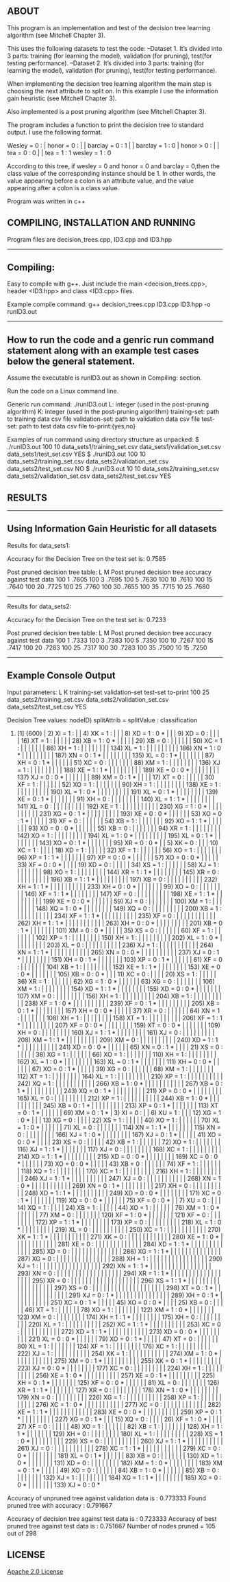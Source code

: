 ﻿## ABOUT
This program is an implementation and test of the decision tree learning algorithm (see Mitchell Chapter 3).  

This uses the following datasets to test the code:
–Dataset  1. It’s  divided  into  3  parts: training  (for  learning  the model), validation  (for  pruning),  test(for testing performance).
–Dataset  2. It’s  divided  into  3  parts: training  (for  learning the  model), validation  (for  pruning),  test(for testing performance).

When implementing the decision tree learning algorithm the main step is choosing the next attribute to split on. In this example I use the information gain heuristic (see Mitchell Chapter 3).

Also implemented is a post pruning algorithm (see Mitchell Chapter 3).

The program includes a function to print the decision tree to standard output.
I use the following format.

Wesley = 0 :
| honor = 0 :
| | barclay = 0 : 1
| | barclay = 1 : 0
| honor > 0 :
| | tea = 0 : 0
| | tea = 1 : 1
wesley = 1 : 0

According to this tree, if wesley = 0 and honor = 0 and barclay = 0,then the class value of the corresponding instance should be 1.  In other words, the value appearing before a colon is an attribute value, and the value appearing after a colon is a class value.

Program was written in c++

## COMPILING, INSTALLATION AND RUNNING
Program files are decision_trees.cpp, ID3.cpp and ID3.hpp

------------------------
Compiling:
------------------------
Easy to compile with g++. Just include the main <decision_trees.cpp>, header <ID3.hpp> and class <ID3.cpp> files.

Example compile command:
g++ decision_trees.cpp ID3.cpp ID3.hpp -o runID3.out

--------------------------------------------------------------------------------------------------------------------
How to run the code and a genric run command statement along with an example test cases below the general statement.
--------------------------------------------------------------------------------------------------------------------
Assume the executable is runID3.out as shown in Compiling: section.

Run the code on a Linux command line.

Generic run command: ./runID3.out <L> <K> <training-set> <validation-set> <test-set> <to-print>
L: integer (used in the post-pruning algorithm)
K: integer (used in the post-pruning algorithm)
training-set: path to training data csv file
validation-set: path to validation data csv file
test-set: path to test data csv file
to-print:{yes,no}

Examples of run command using directory structure as unpacked:
$ ./runID3.out 100 10 data_sets1/training_set.csv data_sets1/validation_set.csv data_sets1/test_set.csv YES
$ ./runID3.out 100 10 data_sets2/training_set.csv data_sets2/validation_set.csv data_sets2/test_set.csv NO
$ ./runID3.out 10 10 data_sets2/training_set.csv data_sets2/validation_set.csv data_sets2/test_set.csv YES

## RESULTS 
-------------------------------------------------
Using Information Gain Heuristic for all datasets
-------------------------------------------------
Results for data_sets1:

Accuracy for the Decision Tree on the test set is: 0.7585 

Post pruned decision tree table:
L
M
Post pruned decision tree accuracy against test data
100
1
.7605
100
3
.7695
100
5
.7630
100
10
.7610
100
15
.7640
100
20
.7725
100
25
.7760
100
30
.7655
100
35
.7715
10
25
.7680

-------------------------------------------------
Results for data_sets2:

Accuracy for the Decision Tree on the test set is: 0.7233 

Post pruned decision tree table:
L
M
Post pruned decision tree accuracy against test data
100
1
.7333
100
3
.7383
100
5
.7350
100
10
.7267
100
15
.7417
100
20
.7283
100
25
.7317
100
30
.7283
100
35
.7500
10
15
.7250

---------------------------------------------------------------------------
Example Console Output
---------------------------------------------------------------------------
Input parameters:
L K training-set validation-set test-set to-print
100 25 data_sets2/training_set.csv data_sets2/validation_set.csv data_sets2/test_set.csv YES

Decision Tree values:
nodeID) splitAttrib = splitValue : classification
1) [1] {600} 
| 2) XI = 1 : 
| | 4) XK = 1 : 
| | | 8) XD = 1 : 0 *
| | | 9) XD = 0 : 
| | | | 16) XT = 1 : 
| | | | | 28) XB = 1 : 0 *
| | | | | 29) XB = 0 : 
| | | | | | 50) XC = 1 : 
| | | | | | | 86) XH = 1 : 
| | | | | | | | 134) XL = 1 : 
| | | | | | | | | 186) XN = 1 : 0 *
| | | | | | | | | 187) XN = 0 : 1 *
| | | | | | | | 135) XL = 0 : 1 *
| | | | | | | 87) XH = 0 : 1 *
| | | | | | 51) XC = 0 : 
| | | | | | | 88) XM = 1 : 
| | | | | | | | 136) XJ = 1 : 
| | | | | | | | | 188) XE = 1 : 1 *
| | | | | | | | | 189) XE = 0 : 0 *
| | | | | | | | 137) XJ = 0 : 0 *
| | | | | | | 89) XM = 0 : 1 *
| | | | 17) XT = 0 : 
| | | | | 30) XF = 1 : 
| | | | | | 52) XO = 1 : 
| | | | | | | 90) XH = 1 : 
| | | | | | | | 138) XE = 1 : 
| | | | | | | | | 190) XL = 1 : 0 *
| | | | | | | | | 191) XL = 0 : 1 *
| | | | | | | | 139) XE = 0 : 1 *
| | | | | | | 91) XH = 0 : 
| | | | | | | | 140) XL = 1 : 1 *
| | | | | | | | 141) XL = 0 : 
| | | | | | | | | 192) XE = 1 : 
| | | | | | | | | | 230) XG = 1 : 0 *
| | | | | | | | | | 231) XG = 0 : 1 *
| | | | | | | | | 193) XE = 0 : 0 *
| | | | | | 53) XO = 0 : 1 *
| | | | | 31) XF = 0 : 
| | | | | | 54) XB = 1 : 
| | | | | | | 92) XO = 1 : 1 *
| | | | | | | 93) XO = 0 : 0 *
| | | | | | 55) XB = 0 : 
| | | | | | | 94) XR = 1 : 
| | | | | | | | 142) XO = 1 : 
| | | | | | | | | 194) XL = 1 : 0 *
| | | | | | | | | 195) XL = 0 : 1 *
| | | | | | | | 143) XO = 0 : 1 *
| | | | | | | 95) XR = 0 : 0 *
| | 5) XK = 0 : 
| | | 10) XC = 1 : 
| | | | 18) XD = 1 : 
| | | | | 32) XF = 1 : 
| | | | | | 56) XO = 1 : 
| | | | | | | 96) XP = 1 : 1 *
| | | | | | | 97) XP = 0 : 0 *
| | | | | | 57) XO = 0 : 0 *
| | | | | 33) XF = 0 : 0 *
| | | | 19) XD = 0 : 
| | | | | 34) XS = 1 : 
| | | | | | 58) XJ = 1 : 
| | | | | | | 98) XO = 1 : 
| | | | | | | | 144) XR = 1 : 1 *
| | | | | | | | 145) XR = 0 : 
| | | | | | | | | 196) XB = 1 : 1 *
| | | | | | | | | 197) XB = 0 : 
| | | | | | | | | | 232) XH = 1 : 1 *
| | | | | | | | | | 233) XH = 0 : 0 *
| | | | | | | 99) XO = 0 : 
| | | | | | | | 146) XF = 1 : 1 *
| | | | | | | | 147) XF = 0 : 
| | | | | | | | | 198) XE = 1 : 1 *
| | | | | | | | | 199) XE = 0 : 0 *
| | | | | | 59) XJ = 0 : 
| | | | | | | 100) XM = 1 : 
| | | | | | | | 148) XQ = 1 : 0 *
| | | | | | | | 149) XQ = 0 : 
| | | | | | | | | 200) XB = 1 : 
| | | | | | | | | | 234) XF = 1 : 1 *
| | | | | | | | | | 235) XF = 0 : 
| | | | | | | | | | | 262) XH = 1 : 1 *
| | | | | | | | | | | 263) XH = 0 : 0 *
| | | | | | | | | 201) XB = 0 : 1 *
| | | | | | | 101) XM = 0 : 0 *
| | | | | 35) XS = 0 : 
| | | | | | 60) XF = 1 : 
| | | | | | | 102) XP = 1 : 
| | | | | | | | 150) XH = 1 : 
| | | | | | | | | 202) XL = 1 : 0 *
| | | | | | | | | 203) XL = 0 : 
| | | | | | | | | | 236) XJ = 1 : 
| | | | | | | | | | | 264) XN = 1 : 1 *
| | | | | | | | | | | 265) XN = 0 : 0 *
| | | | | | | | | | 237) XJ = 0 : 1 *
| | | | | | | | 151) XH = 0 : 1 *
| | | | | | | 103) XP = 0 : 1 *
| | | | | | 61) XF = 0 : 
| | | | | | | 104) XB = 1 : 
| | | | | | | | 152) XE = 1 : 1 *
| | | | | | | | 153) XE = 0 : 0 *
| | | | | | | 105) XB = 0 : 0 *
| | | 11) XC = 0 : 
| | | | 20) XS = 1 : 
| | | | | 36) XR = 1 : 
| | | | | | 62) XG = 1 : 0 *
| | | | | | 63) XG = 0 : 
| | | | | | | 106) XM = 1 : 
| | | | | | | | 154) XD = 1 : 1 *
| | | | | | | | 155) XD = 0 : 0 *
| | | | | | | 107) XM = 0 : 
| | | | | | | | 156) XH = 1 : 
| | | | | | | | | 204) XB = 1 : 
| | | | | | | | | | 238) XF = 1 : 0 *
| | | | | | | | | | 239) XF = 0 : 1 *
| | | | | | | | | 205) XB = 0 : 1 *
| | | | | | | | 157) XH = 0 : 0 *
| | | | | 37) XR = 0 : 
| | | | | | 64) XN = 1 : 
| | | | | | | 108) XH = 1 : 
| | | | | | | | 158) XT = 1 : 
| | | | | | | | | 206) XF = 1 : 1 *
| | | | | | | | | 207) XF = 0 : 0 *
| | | | | | | | 159) XT = 0 : 0 *
| | | | | | | 109) XH = 0 : 
| | | | | | | | 160) XJ = 1 : 1 *
| | | | | | | | 161) XJ = 0 : 
| | | | | | | | | 208) XM = 1 : 1 *
| | | | | | | | | 209) XM = 0 : 
| | | | | | | | | | 240) XD = 1 : 1 *
| | | | | | | | | | 241) XD = 0 : 0 *
| | | | | | 65) XN = 0 : 1 *
| | | | 21) XS = 0 : 
| | | | | 38) XG = 1 : 
| | | | | | 66) XO = 1 : 
| | | | | | | 110) XH = 1 : 
| | | | | | | | 162) XL = 1 : 0 *
| | | | | | | | 163) XL = 0 : 1 *
| | | | | | | 111) XH = 0 : 0 *
| | | | | | 67) XO = 0 : 1 *
| | | | | 39) XG = 0 : 
| | | | | | 68) XM = 1 : 
| | | | | | | 112) XT = 1 : 
| | | | | | | | 164) XL = 1 : 
| | | | | | | | | 210) XP = 1 : 
| | | | | | | | | | 242) XQ = 1 : 
| | | | | | | | | | | 266) XB = 1 : 0 *
| | | | | | | | | | | 267) XB = 0 : 1 *
| | | | | | | | | | 243) XQ = 0 : 1 *
| | | | | | | | | 211) XP = 0 : 0 *
| | | | | | | | 165) XL = 0 : 
| | | | | | | | | 212) XP = 1 : 
| | | | | | | | | | 244) XB = 1 : 0 *
| | | | | | | | | | 245) XB = 0 : 1 *
| | | | | | | | | 213) XP = 0 : 1 *
| | | | | | | 113) XT = 0 : 1 *
| | | | | | 69) XM = 0 : 1 *
| 3) XI = 0 : 
| | 6) XU = 1 : 
| | | 12) XG = 1 : 0 *
| | | 13) XG = 0 : 
| | | | 22) XS = 1 : 
| | | | | 40) XO = 1 : 
| | | | | | 70) XL = 1 : 0 *
| | | | | | 71) XL = 0 : 
| | | | | | | 114) XN = 1 : 1 *
| | | | | | | 115) XN = 0 : 
| | | | | | | | 166) XJ = 1 : 0 *
| | | | | | | | 167) XJ = 0 : 1 *
| | | | | 41) XO = 0 : 0 *
| | | | 23) XS = 0 : 
| | | | | 42) XB = 1 : 
| | | | | | 72) XO = 1 : 
| | | | | | | 116) XJ = 1 : 1 *
| | | | | | | 117) XJ = 0 : 
| | | | | | | | 168) XC = 1 : 
| | | | | | | | | 214) XD = 1 : 1 *
| | | | | | | | | 215) XD = 0 : 0 *
| | | | | | | | 169) XC = 0 : 0 *
| | | | | | 73) XO = 0 : 0 *
| | | | | 43) XB = 0 : 
| | | | | | 74) XF = 1 : 
| | | | | | | 118) XQ = 1 : 
| | | | | | | | 170) XC = 1 : 
| | | | | | | | | 216) XH = 1 : 
| | | | | | | | | | 246) XJ = 1 : 1 *
| | | | | | | | | | 247) XJ = 0 : 
| | | | | | | | | | | 268) XN = 1 : 0 *
| | | | | | | | | | | 269) XN = 0 : 1 *
| | | | | | | | | 217) XH = 0 : 
| | | | | | | | | | 248) XD = 1 : 1 *
| | | | | | | | | | 249) XD = 0 : 0 *
| | | | | | | | 171) XC = 0 : 1 *
| | | | | | | 119) XQ = 0 : 0 *
| | | | | | 75) XF = 0 : 0 *
| | 7) XU = 0 : 
| | | 14) XQ = 1 : 
| | | | 24) XB = 1 : 
| | | | | 44) XO = 1 : 
| | | | | | 76) XM = 1 : 0 *
| | | | | | 77) XM = 0 : 
| | | | | | | 120) XF = 1 : 0 *
| | | | | | | 121) XF = 0 : 
| | | | | | | | 172) XP = 1 : 1 *
| | | | | | | | 173) XP = 0 : 
| | | | | | | | | 218) XL = 1 : 0 *
| | | | | | | | | 219) XL = 0 : 
| | | | | | | | | | 250) XC = 1 : 
| | | | | | | | | | | 270) XK = 1 : 1 *
| | | | | | | | | | | 271) XK = 0 : 
| | | | | | | | | | | | 280) XE = 1 : 0 *
| | | | | | | | | | | | 281) XE = 0 : 
| | | | | | | | | | | | | 284) XD = 1 : 1 *
| | | | | | | | | | | | | 285) XD = 0 : 
| | | | | | | | | | | | | | 286) XG = 1 : 1 *
| | | | | | | | | | | | | | 287) XG = 0 : 
| | | | | | | | | | | | | | | 288) XH = 1 : 
| | | | | | | | | | | | | | | | 290) XJ = 1 : 
| | | | | | | | | | | | | | | | | 292) XN = 1 : 1 *
| | | | | | | | | | | | | | | | | 293) XN = 0 : 
| | | | | | | | | | | | | | | | | | 294) XR = 1 : 1 *
| | | | | | | | | | | | | | | | | | 295) XR = 0 : 
| | | | | | | | | | | | | | | | | | | 296) XS = 1 : 1 *
| | | | | | | | | | | | | | | | | | | 297) XS = 0 : 
| | | | | | | | | | | | | | | | | | | | 298) XT = 0 : 1 *
| | | | | | | | | | | | | | | | 291) XJ = 0 : 1 *
| | | | | | | | | | | | | | | 289) XH = 0 : 1 *
| | | | | | | | | | 251) XC = 0 : 1 *
| | | | | 45) XO = 0 : 0 *
| | | | 25) XB = 0 : 
| | | | | 46) XT = 1 : 
| | | | | | 78) XO = 1 : 
| | | | | | | 122) XM = 1 : 0 *
| | | | | | | 123) XM = 0 : 
| | | | | | | | 174) XH = 1 : 1 *
| | | | | | | | 175) XH = 0 : 
| | | | | | | | | 220) XL = 1 : 
| | | | | | | | | | 252) XC = 1 : 1 *
| | | | | | | | | | 253) XC = 0 : 
| | | | | | | | | | | 272) XD = 1 : 1 *
| | | | | | | | | | | 273) XD = 0 : 0 *
| | | | | | | | | 221) XL = 0 : 0 *
| | | | | | 79) XO = 0 : 1 *
| | | | | 47) XT = 0 : 
| | | | | | 80) XL = 1 : 
| | | | | | | 124) XF = 1 : 
| | | | | | | | 176) XC = 1 : 
| | | | | | | | | 222) XJ = 1 : 
| | | | | | | | | | 254) XK = 1 : 
| | | | | | | | | | | 274) XM = 1 : 0 *
| | | | | | | | | | | 275) XM = 0 : 1 *
| | | | | | | | | | 255) XK = 0 : 1 *
| | | | | | | | | 223) XJ = 0 : 0 *
| | | | | | | | 177) XC = 0 : 
| | | | | | | | | 224) XH = 1 : 
| | | | | | | | | | 256) XE = 1 : 0 *
| | | | | | | | | | 257) XE = 0 : 1 *
| | | | | | | | | 225) XH = 0 : 1 *
| | | | | | | 125) XF = 0 : 0 *
| | | | | | 81) XL = 0 : 
| | | | | | | 126) XR = 1 : 1 *
| | | | | | | 127) XR = 0 : 
| | | | | | | | 178) XN = 1 : 0 *
| | | | | | | | 179) XN = 0 : 
| | | | | | | | | 226) XG = 1 : 
| | | | | | | | | | 258) XP = 1 : 
| | | | | | | | | | | 276) XC = 1 : 0 *
| | | | | | | | | | | 277) XC = 0 : 
| | | | | | | | | | | | 282) XE = 1 : 1 *
| | | | | | | | | | | | 283) XE = 0 : 0 *
| | | | | | | | | | 259) XP = 0 : 1 *
| | | | | | | | | 227) XG = 0 : 1 *
| | | 15) XQ = 0 : 
| | | | 26) XF = 1 : 0 *
| | | | 27) XF = 0 : 
| | | | | 48) XO = 1 : 
| | | | | | 82) XB = 1 : 
| | | | | | | 128) XH = 1 : 1 *
| | | | | | | 129) XH = 0 : 
| | | | | | | | 180) XL = 1 : 
| | | | | | | | | 228) XS = 1 : 0 *
| | | | | | | | | 229) XS = 0 : 
| | | | | | | | | | 260) XJ = 1 : 1 *
| | | | | | | | | | 261) XJ = 0 : 
| | | | | | | | | | | 278) XC = 1 : 1 *
| | | | | | | | | | | 279) XC = 0 : 0 *
| | | | | | | | 181) XL = 0 : 1 *
| | | | | | 83) XB = 0 : 
| | | | | | | 130) XD = 1 : 0 *
| | | | | | | 131) XD = 0 : 
| | | | | | | | 182) XM = 1 : 0 *
| | | | | | | | 183) XM = 0 : 1 *
| | | | | 49) XO = 0 : 
| | | | | | 84) XB = 1 : 0 *
| | | | | | 85) XB = 0 : 
| | | | | | | 132) XJ = 1 : 
| | | | | | | | 184) XG = 1 : 1 *
| | | | | | | | 185) XG = 0 : 0 *
| | | | | | | 133) XJ = 0 : 0 *

Accuracy of unpruned tree against validation data is : 0.773333
Found pruned tree with accuracy : 0.791667


Accuracy of decision tree against test data is : 0.723333
Accuracy of best pruned tree against test data is : 0.751667
Number of nodes pruned = 105 out of 298

## LICENSE 
[Apache 2.0 License](https://github.com/shoeloh/craps/blob/master/LICENSE)

